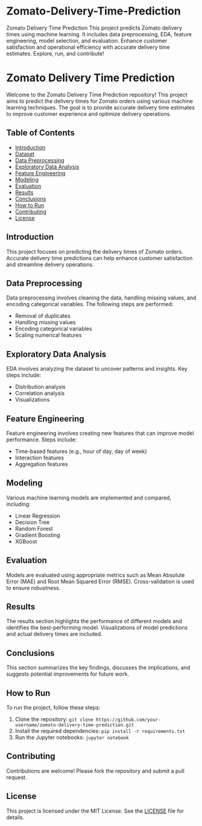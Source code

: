 # Zomato-Delivery-Time-Prediction
Zomato Delivery Time Prediction  This project predicts Zomato delivery times using machine learning. It includes data preprocessing, EDA, feature engineering, model selection, and evaluation. Enhance customer satisfaction and operational efficiency with accurate delivery time estimates. Explore, run, and contribute!
# Zomato Delivery Time Prediction

Welcome to the Zomato Delivery Time Prediction repository! This project aims to predict the delivery times for Zomato orders using various machine learning techniques. The goal is to provide accurate delivery time estimates to improve customer experience and optimize delivery operations.

## Table of Contents
- [Introduction](#introduction)
- [Dataset](#dataset)
- [Data Preprocessing](#data-preprocessing)
- [Exploratory Data Analysis](#exploratory-data-analysis)
- [Feature Engineering](#feature-engineering)
- [Modeling](#modeling)
- [Evaluation](#evaluation)
- [Results](#results)
- [Conclusions](#conclusions)
- [How to Run](#how-to-run)
- [Contributing](#contributing)
- [License](#license)

## Introduction

This project focuses on predicting the delivery times of Zomato orders. Accurate delivery time predictions can help enhance customer satisfaction and streamline delivery operations.


## Data Preprocessing

Data preprocessing involves cleaning the data, handling missing values, and encoding categorical variables. The following steps are performed:
- Removal of duplicates
- Handling missing values
- Encoding categorical variables
- Scaling numerical features

## Exploratory Data Analysis

EDA involves analyzing the dataset to uncover patterns and insights. Key steps include:
- Distribution analysis
- Correlation analysis
- Visualizations

## Feature Engineering

Feature engineering involves creating new features that can improve model performance. Steps include:
- Time-based features (e.g., hour of day, day of week)
- Interaction features
- Aggregation features

## Modeling

Various machine learning models are implemented and compared, including:
- Linear Regression
- Decision Tree
- Random Forest
- Gradient Boosting
- XGBoost

## Evaluation

Models are evaluated using appropriate metrics such as Mean Absolute Error (MAE) and Root Mean Squared Error (RMSE). Cross-validation is used to ensure robustness.

## Results

The results section highlights the performance of different models and identifies the best-performing model. Visualizations of model predictions and actual delivery times are included.

## Conclusions

This section summarizes the key findings, discusses the implications, and suggests potential improvements for future work.

## How to Run

To run the project, follow these steps:
1. Clone the repository: `git clone https://github.com/your-username/zomato-delivery-time-prediction.git`
2. Install the required dependencies: `pip install -r requirements.txt`
3. Run the Jupyter notebooks: `jupyter notebook`

## Contributing

Contributions are welcome! Please fork the repository and submit a pull request.

## License

This project is licensed under the MIT License. See the [LICENSE](LICENSE) file for details.
